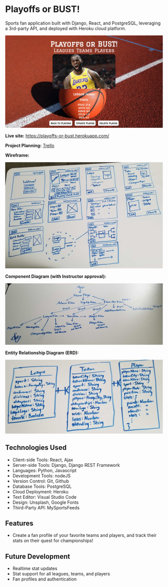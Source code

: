 # Playoffs or BUST!

Sports fan application built with Django, React, and PostgreSQL, leveraging a 3rd-party API, and deployed with Heroku cloud platform.

![Screenshot](https://github.com/JustinCotton/playoffs-or-bust/blob/master/PlayoffsScreenshot.JPG)

**Live site:** <https://playoffs-or-bust.herokuapp.com/>

**Project Planning:** [Trello](https://trello.com/b/JoUq5vvA/playoffs-or-bust)

**Wireframe:**

![Wireframe](https://github.com/JustinCotton/playoffs-or-bust/blob/master/PlayoffsWireframe.jpg)

**Component Diagram (with Instructor approval):**

![Component Diagram](https://github.com/JustinCotton/playoffs-or-bust/blob/master/PlayoffsDiagram.jpg)

**Entity Relationship Diagram (ERD):**

![Entity Relationship Diagram](https://github.com/JustinCotton/playoffs-or-bust/blob/master/PlayoffsERD.jpg)

## Technologies Used

  * Client-side Tools: React, Ajax
  * Server-side Tools: Django, Django REST Framework
  * Languages: Python, Javascript
  * Development Tools: nodeJS    
  * Version Control: Git, Github
  * Database Tools: PostgreSQL
  * Cloud Deployment: Heroku
  * Text Editor: Visual Studio Code
  * Design: Unsplash, Google Fonts
  * Third-Party API: MySportsFeeds

## Features

  * Create a fan profile of your favorite teams and players, and track their stats on their quest for championships!

## Future Development

  * Realtime stat updates
  * Stat support for all leagues, teams, and players
  * Fan profiles and authentication